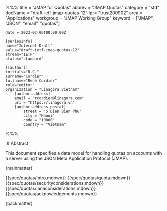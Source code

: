 %%%
    title = "JMAP for Quotas"
    abbrev = "JMAP Quotas"
    category = "std"
    docName = "draft-ietf-jmap-quotas-12"
    ipr= "trust200902"
    area = "Applications"
    workgroup = "JMAP Working Group"
    keyword = ["JMAP", "JSON", "email", "quotas"]

    date = 2023-02-06T00:00:00Z

    [seriesInfo]
    name="Internet-Draft"
    value="draft-ietf-jmap-quotas-12"
    stream="IETF"
    status="standard"

    [[author]]
    initials="R.C."
    surname="Cordier"
    fullname="René Cordier"
    role="editor"
    organization = "Linagora Vietnam"
        [author.address]
        email = "rcordier@linagora.com"
        uri = "https://linagora.vn"
        [author.address.postal]
            street = "5 Dien Bien Phu"
            city = "Hanoi"
            code = "10000"
            country = "Vietnam"
%%%

.# Abstract

This document specifies a data model for handling quotas on accounts with a server using the JSON Meta Application Protocol (JMAP).

{mainmatter}

{{spec/quotas/intro.mdown}}
{{spec/quotas/quota.mdown}}
{{spec/quotas/securityconsiderations.mdown}}
{{spec/quotas/ianaconsiderations.mdown}}
{{spec/quotas/acknowledgements.mdown}}

{backmatter}
